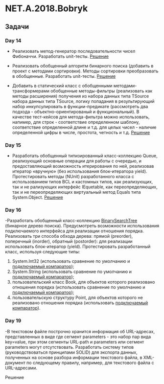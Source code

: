 # NET.A.2018.Bobryk
## Задачи
### Day 14
- Реализовать метод-генератор последовательности чисел Фибоначчи. Разработать unit-тесты. 
[Решение](https://github.com/Mikita98/NET.A.2018.Bobryk/tree/master/NET.A.2018.Bobryk.14)
    
- Реализовать обобщенный алгоритм бинарного поиска (добавить в проект с методами сортировки). Методы сортировки преобразовать в обобщенные. Разработать unit-тесты.
[Решение](https://github.com/Mikita98/NET.A.2018.Bobryk/tree/master/Day%201/BinarySearch)

- Добавить в статический класс с обобщенными методами-трансформерами обобщенные методы-фильтры (реализовать как методы расширения) получения из набора данных типа TSource набора данных типа TSource, логику попадания в результирующий набор инкупсулировать в функции-предикате (рассмотреть два подхода - объектно-ориентированый и функциональный). В качестве тест-кейсов для метода-фильтра можно использовать, напимер, для строк - соответствие определенном шаблону, соответствие определенной длине и т.д. для целых чисел - наличие определенной цифры в числе, простота, четность и т.д.
[Решение](https://github.com/Mikita98/NET.A.2018.Bobryk/blob/master/NET.A.2018.Bobryk.4/Transforming/Transforming.cs) 

### Day 15

- Разработать обобщенный типизированный класс-коллекцию Queue, реализующий основные операции для работы с очередью, и предоставляющий возможность итерирования по ней, реализовав итератор «вручную» (без использования блок-итератора yield). Протестировать методы (NUnit) разработанного класса c использованием типов BCL и кастомных типов, как реализующих, так и не рализующих интерфейс IEquetable, как переопределяющих, так и не переопределяющих виртуальный метод Equals типа System.Object.
[Решение](https://github.com/Mikita98/NET.A.2018.Bobryk/blob/master/NET.A.2018.Bobryk.15/Queue/Queue.cs)

### Day 16

-Разработать обобщенный класс-коллекцию [BinarySearchTree](https://github.com/Mikita98/NET.A.2018.Bobryk/blob/master/NET.A.2018.Bobryk..16/BinarySearchTree/BinarySearchTree.cs) (бинарное дерево поиска). Предусмотреть возможности использования подключаемого интерфейса для реализации отношения порядка. Реализовать три способа обхода дерева: прямой (preorder), поперечный (inorder), обратный (postorder): для реализации использовать блок-итератор (yield). Протестировать разработанный класс, используя следующие типы:
1. System.Int32 (использовать сравнение по умолчанию и [подключаемый компаратор](https://github.com/Mikita98/NET.A.2018.Bobryk/blob/master/NET.A.2018.Bobryk..16/BinarySearchTree.Test/CustomComparers/IntComparer.cs));
2. System.String (использовать сравнение по умолчанию и [подключаемый компаратор](https://github.com/Mikita98/NET.A.2018.Bobryk/blob/master/NET.A.2018.Bobryk..16/BinarySearchTree.Test/CustomComparers/StringComparer.cs));
3. пользовательский класс Book, для объектов которого реализовано отношения порядка (использовать сравнение по умолчанию и [подключаемый компаратор](https://github.com/Mikita98/NET.A.2018.Bobryk/blob/master/NET.A.2018.Bobryk..16/BinarySearchTree.Test/CustomComparers/BookComparer.cs));
4. пользовательскую структуру Point, для объектов которого не реализовано отношения порядка (использовать [подключаемый компаратор](https://github.com/Mikita98/NET.A.2018.Bobryk/blob/master/NET.A.2018.Bobryk..16/BinarySearchTree.Test/CustomComparers/PointComparer.cs)).

### Day 19

-В текстовом файле построчно хранится информация об URL-адресах, представленных в виде где сегмент parameters - это набор пар вида key=value, при этом сегменты URL‐path и parameters или сегмент parameters могут отсутствовать. Разработать систему типов (руководствоваться принципами SOLID) для экспорта данных, полученных на основе разбора информации текстового файла, в XML-документ по следующему правилу, например, для текстового файла с URL-адресами.


Решение

